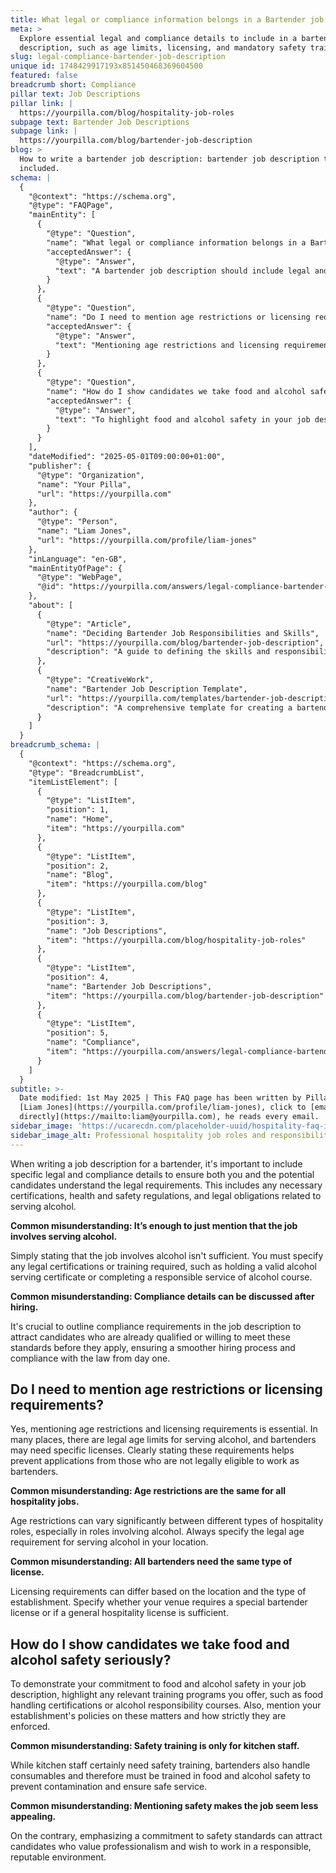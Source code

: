```yaml
---
title: What legal or compliance information belongs in a Bartender job description?
meta: >
  Explore essential legal and compliance details to include in a bartender job
  description, such as age limits, licensing, and mandatory safety training.
slug: legal-compliance-bartender-job-description
unique id: 1748429917193x851450468369604500
featured: false
breadcrumb short: Compliance
pillar text: Job Descriptions
pillar link: |
  https://yourpilla.com/blog/hospitality-job-roles
subpage text: Bartender Job Descriptions
subpage link: |
  https://yourpilla.com/blog/bartender-job-description
blog: >
  How to write a bartender job description: bartender job description template
  included.
schema: |
  {
    "@context": "https://schema.org",
    "@type": "FAQPage",
    "mainEntity": [
      {
        "@type": "Question",
        "name": "What legal or compliance information belongs in a Bartender job description?",
        "acceptedAnswer": {
          "@type": "Answer",
          "text": "A bartender job description should include legal and compliance details such as necessary certifications, health and safety regulations, and obligations related to serving alcohol. Specify any legal certifications or training required, including valid alcohol serving certificates or completion of a responsible service of alcohol course. It is important to outline these requirements in the job description to attract qualified candidates and ensure compliance from the start."
        }
      },
      {
        "@type": "Question",
        "name": "Do I need to mention age restrictions or licensing requirements?",
        "acceptedAnswer": {
          "@type": "Answer",
          "text": "Mentioning age restrictions and licensing requirements is essential. Specify the legal age limits for serving alcohol and the specific licenses required for bartenders in your location. Clarify whether your venue needs a special bartender license or if a general hospitality license will suffice."
        }
      },
      {
        "@type": "Question",
        "name": "How do I show candidates we take food and alcohol safety seriously?",
        "acceptedAnswer": {
          "@type": "Answer",
          "text": "To highlight food and alcohol safety in your job description, mention any relevant training programs offered, such as food handling certifications or alcohol responsibility courses. Discuss your establishment's strict policies on food and alcohol safety to demonstrate your commitment to these standards."
        }
      }
    ],
    "dateModified": "2025-05-01T09:00:00+01:00",
    "publisher": {
      "@type": "Organization",
      "name": "Your Pilla",
      "url": "https://yourpilla.com"
    },
    "author": {
      "@type": "Person",
      "name": "Liam Jones",
      "url": "https://yourpilla.com/profile/liam-jones"
    },
    "inLanguage": "en-GB",
    "mainEntityOfPage": {
      "@type": "WebPage",
      "@id": "https://yourpilla.com/answers/legal-compliance-bartender-job-description"
    },
    "about": [
      {
        "@type": "Article",
        "name": "Deciding Bartender Job Responsibilities and Skills",
        "url": "https://yourpilla.com/blog/bartender-job-description",
        "description": "A guide to defining the skills and responsibilities needed in a bartender job description to ensure an effective recruitment process."
      },
      {
        "@type": "CreativeWork",
        "name": "Bartender Job Description Template",
        "url": "https://yourpilla.com/templates/bartender-job-description",
        "description": "A comprehensive template for creating a bartender job description that covers essential duties, skills, and legal compliance."
      }
    ]
  }
breadcrumb_schema: |
  {
    "@context": "https://schema.org",
    "@type": "BreadcrumbList",
    "itemListElement": [
      {
        "@type": "ListItem",
        "position": 1,
        "name": "Home",
        "item": "https://yourpilla.com"
      },
      {
        "@type": "ListItem",
        "position": 2,
        "name": "Blog",
        "item": "https://yourpilla.com/blog"
      },
      {
        "@type": "ListItem",
        "position": 3,
        "name": "Job Descriptions",
        "item": "https://yourpilla.com/blog/hospitality-job-roles"
      },
      {
        "@type": "ListItem",
        "position": 4,
        "name": "Bartender Job Descriptions",
        "item": "https://yourpilla.com/blog/bartender-job-description"
      },
      {
        "@type": "ListItem",
        "position": 5,
        "name": "Compliance",
        "item": "https://yourpilla.com/answers/legal-compliance-bartender-job-description"
      }
    ]
  }
subtitle: >-
  Date modified: 1st May 2025 | This FAQ page has been written by Pilla Founder,
  [Liam Jones](https://yourpilla.com/profile/liam-jones), click to [email Liam
  directly](https://mailto:liam@yourpilla.com), he reads every email.
sidebar_image: 'https://ucarecdn.com/placeholder-uuid/hospitality-faq-image.jpg'
sidebar_image_alt: Professional hospitality job roles and responsibilities
---
```

When writing a job description for a bartender, it's important to include specific legal and compliance details to ensure both you and the potential candidates understand the legal requirements. This includes any necessary certifications, health and safety regulations, and legal obligations related to serving alcohol.

**Common misunderstanding: It’s enough to just mention that the job involves serving alcohol.**

Simply stating that the job involves alcohol isn't sufficient. You must specify any legal certifications or training required, such as holding a valid alcohol serving certificate or completing a responsible service of alcohol course.

**Common misunderstanding: Compliance details can be discussed after hiring.**

It's crucial to outline compliance requirements in the job description to attract candidates who are already qualified or willing to meet these standards before they apply, ensuring a smoother hiring process and compliance with the law from day one.

## Do I need to mention age restrictions or licensing requirements?

Yes, mentioning age restrictions and licensing requirements is essential. In many places, there are legal age limits for serving alcohol, and bartenders may need specific licenses. Clearly stating these requirements helps prevent applications from those who are not legally eligible to work as bartenders.

**Common misunderstanding: Age restrictions are the same for all hospitality jobs.**

Age restrictions can vary significantly between different types of hospitality roles, especially in roles involving alcohol. Always specify the legal age requirement for serving alcohol in your location.

**Common misunderstanding: All bartenders need the same type of license.**

Licensing requirements can differ based on the location and the type of establishment. Specify whether your venue requires a special bartender license or if a general hospitality license is sufficient.

## How do I show candidates we take food and alcohol safety seriously?

To demonstrate your commitment to food and alcohol safety in your job description, highlight any relevant training programs you offer, such as food handling certifications or alcohol responsibility courses. Also, mention your establishment's policies on these matters and how strictly they are enforced.

**Common misunderstanding: Safety training is only for kitchen staff.**

While kitchen staff certainly need safety training, bartenders also handle consumables and therefore must be trained in food and alcohol safety to prevent contamination and ensure safe service.

**Common misunderstanding: Mentioning safety makes the job seem less appealing.**

On the contrary, emphasizing a commitment to safety standards can attract candidates who value professionalism and wish to work in a responsible, reputable environment.
